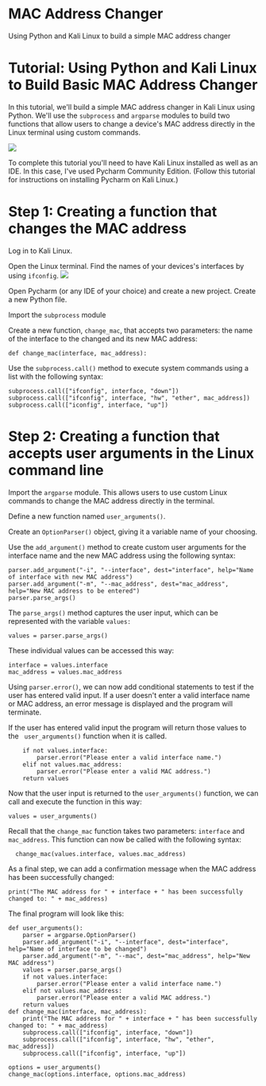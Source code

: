 # MAC Address Changer
Using Python and Kali Linux to build a simple MAC address changer

<body>
  <h1>Tutorial: Using Python and Kali Linux to Build Basic MAC Address Changer</h1>
  <p>In this tutorial, we'll build a simple MAC address changer in Kali Linux using Python. We'll use the <code>subprocess</code> and <code>argparse</code> modules to build two functions that allow users to change a device's MAC address directly in the Linux terminal using custom commands.</p>
  <img src="https://github.com/amaraphi/mac_address_changer/assets/144752187/dfdad23d-8d6a-451e-b371-4fd23ec97e3d"/>

  <p>To complete this tutorial you'll need to have Kali Linux installed as well as an IDE. In this case, I've used Pycharm Community Edition. (Follow this tutorial for instructions on installing Pycharm on Kali Linux.)</p>
  <h1>Step 1: Creating a function that changes the MAC address</h1>
  <p>Log in to Kali Linux.</p>
  <p>Open the Linux terminal. Find the names of your devices's interfaces by using <code>ifconfig</code>.
    <img src="https://github.com/amaraphi/mac_address_changer/assets/144752187/f2e3d0a9-92f8-4868-a1e2-e86b573b173c"/>
  <p>Open Pycharm (or any IDE of your choice) and create a new project. Create a new Python file.</p>
  <p>Import the <code>subprocess</code> module</p>
  <p>Create a new function, <code>change_mac</code>, that accepts two parameters: the name of the interface to the changed and its new MAC address:</p>
  <p><code>def change_mac(interface, mac_address):</code></p>
  <p>Use the <code>subprocess.call()</code> method to execute system commands using a list with the following syntax:</p>
  
  ``` 
subprocess.call(["ifconfig", interface, "down"])
subprocess.call(["ifconfig", interface, "hw", "ether", mac_address])
subprocess.call(["iconfig", interface, "up"])
```
  <h1>Step 2: Creating a function that accepts user arguments in the Linux command line</h1>
  <p>Import the <code>argparse</code> module. This allows users to use custom Linux commands to change the MAC address directly in the terminal.</p>
  <p>Define a new function named <code>user_arguments()</code>.</p>
  <p>Create an <code>OptionParser()</code> object, giving it a variable name of your choosing.</p>
  <p>Use the <code>add_argument()</code> method to create custom user arguments for the interface name and the new MAC address using the following syntax:</p>

```
parser.add_argument("-i", "--interface", dest="interface", help="Name of interface with new MAC address")
parser.add_argument("-m", "--mac_address", dest="mac_address", help="New MAC address to be entered")
parser.parse_args()
```
  <p>The <code>parse_args()</code> method captures the user input, which can be represented with the variable <code>values:</code></p>

```
values = parser.parse_args()
```
  <p>These individual values can be accessed this way:</p>

```
interface = values.interface
mac_address = values.mac_address
```
  <p>Using <code>parser.error()</code>, we can now add conditional statements to test if the user has entered valid input. If a user doesn't enter a valid interface name or MAC address, an error message is displayed and the program will terminate.</p>
  <p>If the user has entered valid input the program will return those values to the <code> user_arguments()</code> function when it is called.</p>

```
    if not values.interface:
        parser.error("Please enter a valid interface name.")
    elif not values.mac_address:
        parser.error("Please enter a valid MAC address.")
    return values
```

  <p>Now that the user input is returned to the <code>user_arguments()</code> function, we can call and execute the function in this way:</p>

```
values = user_arguments()
```
  <p>Recall that the <code>change_mac</code> function takes two parameters: <code>interface</code> and <code>mac_address</code>. This function can now be called with the following syntax:</p>

```
  change_mac(values.interface, values.mac_address)
```
  <p>As a final step, we can add a confirmation message when the MAC address has been successfully changed:</p>

```
print("The MAC address for " + interface + " has been successfully changed to: " + mac_address)
```
  <p>The final program will look like this:</p>

```
def user_arguments():
    parser = argparse.OptionParser()
    parser.add_argument("-i", "--interface", dest="interface", help="Name of interface to be changed")
    parser.add_argument("-m", "--mac", dest="mac_address", help="New MAC address")
    values = parser.parse_args()
    if not values.interface:
        parser.error("Please enter a valid interface name.")
    elif not values.mac_address:
        parser.error("Please enter a valid MAC address.")
    return values
def change_mac(interface, mac_address):
    print("The MAC address for " + interface + " has been successfully changed to: " + mac_address)
    subprocess.call(["ifconfig", interface, "down"])
    subprocess.call(["ifconfig", interface, "hw", "ether", mac_address])
    subprocess.call(["ifconfig", interface, "up"])

options = user_arguments()
change_mac(options.interface, options.mac_address)
```
</body>
